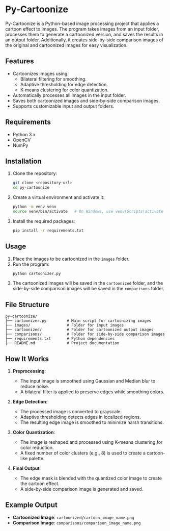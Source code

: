 # Py-Cartoonize

Py-Cartoonize is a Python-based image processing project that applies a cartoon effect to images. The program takes images from an input folder, processes them to generate a cartoonized version, and saves the results in an output folder. Additionally, it creates side-by-side comparison images of the original and cartoonized images for easy visualization.

## Features
- Cartoonizes images using:
  - Bilateral filtering for smoothing.
  - Adaptive thresholding for edge detection.
  - K-means clustering for color quantization.
- Automatically processes all images in the input folder.
- Saves both cartoonized images and side-by-side comparison images.
- Supports customizable input and output folders.

## Requirements
- Python 3.x
- OpenCV
- NumPy

## Installation
1. Clone the repository:
   ```bash
   git clone <repository-url>
   cd py-cartoonize
   ```

2. Create a virtual environment and activate it:
   ```bash
   python -m venv venv
   source venv/bin/activate   # On Windows, use venv\Scripts\activate
   ```

3. Install the required packages:
   ```bash
   pip install -r requirements.txt
   ```

## Usage
1. Place the images to be cartoonized in the `images` folder.
2. Run the program:
   ```bash
   python cartoonizer.py
   ```
3. The cartoonized images will be saved in the `cartoonized` folder, and the side-by-side comparison images will be saved in the `comparisons` folder.

## File Structure
```
py-cartoonize/
├── cartoonizer.py         # Main script for cartoonizing images
├── images/                # Folder for input images
├── cartoonized/           # Folder for cartoonized output images
├── comparisons/           # Folder for side-by-side comparison images
├── requirements.txt       # Python dependencies
├── README.md              # Project documentation
```

## How It Works
1. **Preprocessing**:
   - The input image is smoothed using Gaussian and Median blur to reduce noise.
   - A bilateral filter is applied to preserve edges while smoothing colors.

2. **Edge Detection**:
   - The processed image is converted to grayscale.
   - Adaptive thresholding detects edges in localized regions.
   - The resulting edge image is smoothed to minimize harsh transitions.

3. **Color Quantization**:
   - The image is reshaped and processed using K-means clustering for color reduction.
   - A fixed number of color clusters (e.g., 8) is used to create a cartoon-like palette.

4. **Final Output**:
   - The edge mask is blended with the quantized color image to create the cartoon effect.
   - A side-by-side comparison image is generated and saved.

## Example Output
- **Cartoonized Image**: `cartoonized/cartoon_image_name.png`
- **Comparison Image**: `comparisons/comparison_image_name.png`